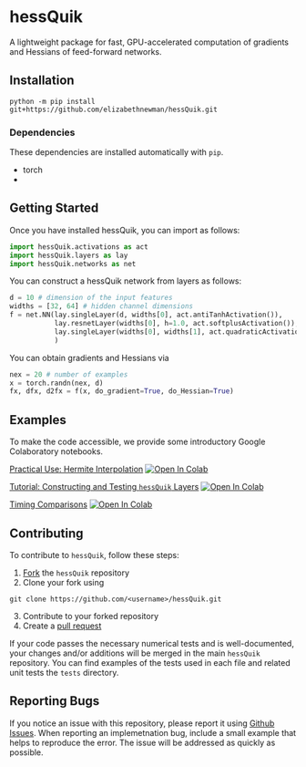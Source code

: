 # hessQuik

A lightweight package for fast, GPU-accelerated computation of gradients and Hessians of feed-forward networks.

## Installation

```console
python -m pip install git+https://github.com/elizabethnewman/hessQuik.git
```

### Dependencies
These dependencies are installed automatically with ```pip```. 
* torch
* 


## Getting Started

Once you have installed hessQuik, you can import as follows:
```python
import hessQuik.activations as act
import hessQuik.layers as lay
import hessQuik.networks as net
```

You can construct a hessQuik network from layers as follows:
```python
d = 10 # dimension of the input features
widths = [32, 64] # hidden channel dimensions
f = net.NN(lay.singleLayer(d, widths[0], act.antiTanhActivation()), 
           lay.resnetLayer(widths[0], h=1.0, act.softplusActivation()),
           lay.singleLayer(widths[0], widths[1], act.quadraticActivation())
           )
```

You can obtain gradients and Hessians via
```python
nex = 20 # number of examples
x = torch.randn(nex, d)
fx, dfx, d2fx = f(x, do_gradient=True, do_Hessian=True)
```


## Examples
To make the code accessible, we provide some introductory Google Colaboratory notebooks.

[Practical Use: Hermite Interpolation](https://github.com/elizabethnewman/hessQuik/blob/main/hessQuik/examples/hessQuikPeaksHermiteInterpolation.ipynb) [![Open In Colab](https://colab.research.google.com/assets/colab-badge.svg)](https://colab.research.google.com/github/elizabethnewman/hessQuik/blob/main/hessQuik/examples/hessQuikPeaksHermiteInterpolation.ipynb) 

[comment]: <> ([![Open In Colab]&#40;https://colab.research.google.com/assets/colab-badge.svg&#41;]&#40;https://colab.research.google.com/drive/1zTgU0pcZJMRmSL4Rgt_oNSYcBI2cIj04?usp=sharing&#41; Timing Test)

[comment]: <> ([![Open In Colab]&#40;https://colab.research.google.com/assets/colab-badge.svg&#41;]&#40;https://colab.research.google.com/drive/1C-CQbOSGuSkXbpfLo2zlP2BQJJwegI09?usp=sharing&#41; hessQuik Profiler)

[Tutorial: Constructing and Testing ```hessQuik``` Layers](https://github.com/elizabethnewman/hessQuik/blob/main/hessQuik/examples/hessQuikSingleLayerTutorial.ipynb) [![Open In Colab](https://colab.research.google.com/assets/colab-badge.svg)](https://colab.research.google.com/github/elizabethnewman/hessQuik/blob/main/hessQuik/examples/hessQuikSingleLayerTutorial.ipynb)

[Timing Comparisons](https://github.com/elizabethnewman/hessQuik/blob/main/hessQuik/examples/hessQuikTimingTest.ipynb) [![Open In Colab](https://colab.research.google.com/assets/colab-badge.svg)](https://colab.research.google.com/github/elizabethnewman/hessQuik/blob/main/hessQuik/examples/hessQuikTimingTest.ipynb)

## Contributing

To contribute to ```hessQuik```, follow these steps:
1. [Fork](https://docs.github.com/en/get-started/quickstart/fork-a-repo) the ```hessQuik``` repository
2. Clone your fork using 
```console
git clone https://github.com/<username>/hessQuik.git
```
3. Contribute to your forked repository
4. Create a [pull request](https://docs.github.com/en/pull-requests/collaborating-with-pull-requests/proposing-changes-to-your-work-with-pull-requests/creating-a-pull-request)

If your code passes the necessary numerical tests and is well-documented, your changes and/or additions will be merged in the main ```hessQuik``` repository. You can find examples of the tests used in each file and related unit tests the ```tests``` directory.

## Reporting Bugs

If you notice an issue with this repository, please report it using [Github Issues](https://docs.github.com/en/issues/tracking-your-work-with-issues/about-issues).  When reporting an implemetnation bug, include a small example that helps to reproduce the error.  The issue will be addressed as quickly as possible.